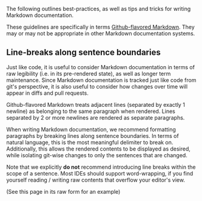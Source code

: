 The following outlines best-practices, as well as tips and tricks for writing Markdown documentation.

These guidelines are specifically in terms [Github-flavored Markdown](https://github.github.com/gfm/).
They may or may not be appropriate in other Markdown documentation systems.

## Line-breaks along sentence boundaries

Just like code, it is useful to consider Markdown documentation in terms of raw legibility (i.e. in its pre-rendered state), as well as longer term maintenance.
Since Markdown documentation is tracked just like code from git's perspective, it is also useful to consider how changes over time will appear in diffs and pull requests.

Github-flavored Markdown treats adjacent lines (separated by exactly 1 newline) as belonging to the same paragraph when rendered.
Lines separated by 2 or more newlines are rendered as separate paragraphs.

When writing Markdown documentation, we recommend formatting paragraphs by breaking lines along sentence boundaries.
In terms of natural language, this is the most meaningful delimiter to break on.
Additionally, this allows the rendered contents to be displayed as desired, while isolating git-wise changes to only the sentences that are changed.

Note that we explicitly **do not** recommend introducing line breaks within the scope of a sentence.
Most IDEs should support word-wrapping, if you find yourself reading / writing raw contents that overflow your editor's view.

(See this page in its raw form for an example)